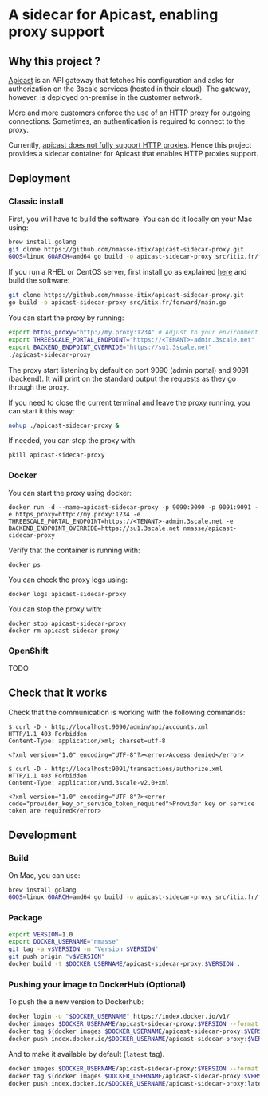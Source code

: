 # A sidecar for Apicast, enabling proxy support

## Why this project ?

[Apicast](https://github.com/3scale/apicast) is an API gateway that fetches his
configuration and asks for authorization on the 3scale services (hosted in their
cloud). The gateway, however, is deployed on-premise in the customer network.

More and more customers enforce the use of an HTTP proxy for outgoing connections.
Sometimes, an authentication is required to connect to the proxy.

Currently, [apicast does not fully support HTTP proxies](https://issues.jboss.org/browse/THREESCALE-221).
Hence this project provides a sidecar container for Apicast that enables HTTP proxies support.

## Deployment

### Classic install 

First, you will have to build the software. You can do it locally on your Mac using:
```sh
brew install golang
git clone https://github.com/nmasse-itix/apicast-sidecar-proxy.git
GOOS=linux GOARCH=amd64 go build -o apicast-sidecar-proxy src/itix.fr/forward/main.go
```

If you run a RHEL or CentOS server, first install go as explained [here](https://golang.org/doc/install)
and build the software:
```sh
git clone https://github.com/nmasse-itix/apicast-sidecar-proxy.git
go build -o apicast-sidecar-proxy src/itix.fr/forward/main.go
```

You can start the proxy by running:
```sh
export https_proxy="http://my.proxy:1234" # Adjust to your environment
export THREESCALE_PORTAL_ENDPOINT="https://<TENANT>-admin.3scale.net"
export BACKEND_ENDPOINT_OVERRIDE="https://su1.3scale.net"
./apicast-sidecar-proxy
```

The proxy start listening by default on port 9090 (admin portal) and 9091 (backend). It will print on the standard output the requests as they go through the proxy.  

If you need to close the current terminal and leave the proxy running, you can start it this way:
```sh
nohup ./apicast-sidecar-proxy &
```

If needed, you can stop the proxy with:
```
pkill apicast-sidecar-proxy
```

### Docker

You can start the proxy using docker: 
```
docker run -d --name=apicast-sidecar-proxy -p 9090:9090 -p 9091:9091 -e https_proxy=http://my.proxy:1234 -e THREESCALE_PORTAL_ENDPOINT=https://<TENANT>-admin.3scale.net -e BACKEND_ENDPOINT_OVERRIDE=https://su1.3scale.net nmasse/apicast-sidecar-proxy
```

Verify that the container is running with:
```
docker ps
```

You can check the proxy logs using: 

```
docker logs apicast-sidecar-proxy
```

You can stop the proxy with:
```
docker stop apicast-sidecar-proxy
docker rm apicast-sidecar-proxy
```

### OpenShift

TODO

## Check that it works

Check that the communication is working with the following commands:
```
$ curl -D - http://localhost:9090/admin/api/accounts.xml 
HTTP/1.1 403 Forbidden
Content-Type: application/xml; charset=utf-8

<?xml version="1.0" encoding="UTF-8"?><error>Access denied</error>
``` 

```
$ curl -D - http://localhost:9091/transactions/authorize.xml
HTTP/1.1 403 Forbidden
Content-Type: application/vnd.3scale-v2.0+xml

<?xml version="1.0" encoding="UTF-8"?><error code="provider_key_or_service_token_required">Provider key or service token are required</error>
```

## Development

### Build
On Mac, you can use:

```sh
brew install golang
GOOS=linux GOARCH=amd64 go build -o apicast-sidecar-proxy src/itix.fr/forward/main.go
```

### Package

```sh
export VERSION=1.0
export DOCKER_USERNAME="nmasse"
git tag -a v$VERSION -m "Version $VERSION"
git push origin "v$VERSION"
docker build -t $DOCKER_USERNAME/apicast-sidecar-proxy:$VERSION .
```

### Pushing your image to DockerHub (Optional)

To push the a new version to Dockerhub:
```sh
docker login -u "$DOCKER_USERNAME" https://index.docker.io/v1/
docker images $DOCKER_USERNAME/apicast-sidecar-proxy:$VERSION --format '{{ .ID }}'
docker tag $(docker images $DOCKER_USERNAME/apicast-sidecar-proxy:$VERSION --format '{{ .ID }}') index.docker.io/$DOCKER_USERNAME/apicast-sidecar-proxy:$VERSION
docker push index.docker.io/$DOCKER_USERNAME/apicast-sidecar-proxy:$VERSION
```

And to make it available by default (`latest` tag).
```sh
docker images $DOCKER_USERNAME/apicast-sidecar-proxy:$VERSION --format '{{ .ID }}'
docker tag $(docker images $DOCKER_USERNAME/apicast-sidecar-proxy:$VERSION --format '{{ .ID }}') index.docker.io/$DOCKER_USERNAME/apicast-sidecar-proxy:latest
docker push index.docker.io/$DOCKER_USERNAME/apicast-sidecar-proxy:latest
```

